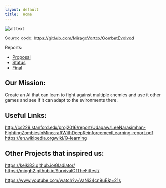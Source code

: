 ```yaml
---
layout: default
title:  Home
---
```

![alt text](https://github.com/MirageVortex/CombatEvolved/tree/master/docs/maxresdefault.jpg)

Source code: https://github.com/MirageVortex/CombatEvolved

Reports:

- [Proposal](proposal.html)
- [Status](status.html)
- [Final](final.html)

## Our Mission:
Create an AI that can learn to fight against multiple enemies and use it other games and see if it can adapt to the evironments there.

## Useful Links:
http://cs229.stanford.edu/proj2016/report/UdagawaLeeNarasimhan-FightingZombiesInMinecraftWithDeepReinforcementLearning-report.pdf
https://en.wikipedia.org/wiki/Q-learning

## Other Projects that inspired us:
https://keiki83.github.io/Gladiator/
https://mingh2.github.io/SurvivalOfTheFittest/

https://www.youtube.com/watch?v=VaNi34cn9uE&t=21s